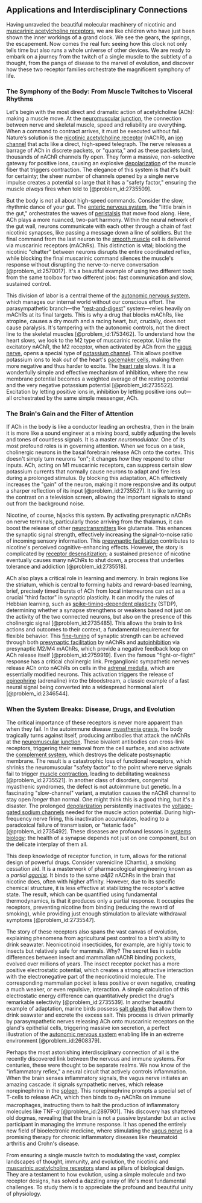 ## Applications and Interdisciplinary Connections

Having unraveled the beautiful molecular machinery of nicotinic and [muscarinic acetylcholine receptors](@article_id:162894), we are like children who have just been shown the inner workings of a grand clock. We see the gears, the springs, the escapement. Now comes the real fun: seeing how this clock not only tells time but also runs a whole universe of other devices. We are ready to embark on a journey from the twitch of a single muscle to the subtlety of a thought, from the pangs of disease to the marvel of evolution, and discover how these two receptor families orchestrate the magnificent symphony of life.

### The Symphony of the Body: From Muscle Twitches to Visceral Rhythms

Let's begin with the most direct and dramatic action of acetylcholine (ACh): making a muscle move. At the [neuromuscular junction](@article_id:156119), the connection between nerve and skeletal muscle, speed and reliability are everything. When a command to contract arrives, it must be executed without fail. Nature’s solution is the [nicotinic acetylcholine receptor](@article_id:149175) (nAChR), an [ion channel](@article_id:170268) that acts like a direct, high-speed telegraph. The nerve releases a barrage of ACh in discrete packets, or "quanta," and as these packets land, thousands of nAChR channels fly open. They form a massive, non-selective gateway for positive ions, causing an explosive [depolarization](@article_id:155989) of the muscle fiber that triggers contraction. The elegance of this system is that it's built for certainty; the sheer number of channels opened by a single nerve impulse creates a potential so large that it has a "safety factor," ensuring the muscle *always* fires when told to [@problem_id:2735509].

But the body is not all about high-speed commands. Consider the slow, rhythmic dance of your gut. The [enteric nervous system](@article_id:148285), the "little brain in the gut," orchestrates the waves of [peristalsis](@article_id:140465) that move food along. Here, ACh plays a more nuanced, two-part harmony. Within the neural network of the gut wall, neurons communicate with each other through a chain of fast nicotinic synapses, like passing a message down a line of soldiers. But the final command from the last neuron to the [smooth muscle](@article_id:151904) cell is delivered via muscarinic receptors (mAChRs). This distinction is vital; blocking the nicotinic "chatter" between neurons disrupts the entire coordinated reflex, while blocking the final muscarinic command silences the muscle's response without disrupting the nerve-to-nerve conversation [@problem_id:2570017]. It's a beautiful example of using two different tools from the same toolbox for two different jobs: fast communication and slow, sustained control.

This division of labor is a central theme of the [autonomic nervous system](@article_id:150314), which manages our internal world without our conscious effort. The parasympathetic branch—the "[rest-and-digest](@article_id:149512)" system—relies heavily on mAChRs at its final targets. This is why a drug that blocks mAChRs, like atropine, causes a dry mouth and a racing heart, but, crucially, does not cause paralysis. It's tampering with the autonomic controls, not the direct line to the skeletal muscles [@problem_id:1753462]. To understand how the heart slows, we look to the M2 type of muscarinic receptor. Unlike the excitatory nAChR, the M2 receptor, when activated by ACh from the [vagus nerve](@article_id:149364), opens a special type of [potassium channel](@article_id:172238). This allows positive potassium ions to leak *out* of the heart's [pacemaker cells](@article_id:155130), making them more negative and thus harder to excite. The [heart rate](@article_id:150676) slows. It is a wonderfully simple and effective mechanism of inhibition, where the new membrane potential becomes a weighted average of the resting potential and the very negative potassium potential [@problem_id:2735522]. Excitation by letting positive ions in, inhibition by letting positive ions out—all orchestrated by the same simple messenger, ACh.

### The Brain's Gain and the Filter of Attention

If ACh in the body is like a conductor leading an orchestra, then in the brain it is more like a sound engineer at a mixing board, subtly adjusting the levels and tones of countless signals. It is a master *neuromodulator*. One of its most profound roles is in governing attention. When we focus on a task, cholinergic neurons in the basal forebrain release ACh onto the cortex. This doesn't simply turn neurons "on"; it changes *how* they respond to other inputs. ACh, acting on M1 muscarinic receptors, can suppress certain slow potassium currents that normally cause neurons to adapt and fire less during a prolonged stimulus. By blocking this adaptation, ACh effectively increases the "gain" of the neuron, making it more responsive and its output a sharper reflection of its input [@problem_id:2735527]. It is like turning up the contrast on a television screen, allowing the important signals to stand out from the background noise.

Nicotine, of course, hijacks this system. By activating presynaptic nAChRs on nerve terminals, particularly those arriving from the thalamus, it can boost the release of other [neurotransmitters](@article_id:156019) like glutamate. This enhances the synaptic signal strength, effectively increasing the signal-to-noise ratio of incoming sensory information. This [presynaptic facilitation](@article_id:181295) contributes to nicotine's perceived cognitive-enhancing effects. However, the story is complicated by [receptor desensitization](@article_id:170224); a sustained presence of nicotine eventually causes many nAChRs to shut down, a process that underlies tolerance and addiction [@problem_id:2735518].

ACh also plays a critical role in learning and memory. In brain regions like the striatum, which is central to forming habits and reward-based learning, brief, precisely timed bursts of ACh from local interneurons can act as a crucial "third factor" in synaptic plasticity. It can modify the rules of Hebbian learning, such as [spike-timing-dependent plasticity](@article_id:152418) (STDP), determining whether a synapse strengthens or weakens based not just on the activity of the two connected neurons, but also on the presence of this cholinergic signal [@problem_id:2735485]. This allows the brain to link actions and outcomes to their context, a fundamental requirement for flexible behavior. This [fine-tuning](@article_id:159416) of synaptic strength can be achieved through both [presynaptic facilitation](@article_id:181295) by nAChRs and [autoinhibition](@article_id:169206) via presynaptic M2/M4 mAChRs, which provide a negative feedback loop on ACh release itself [@problem_id:2759919]. Even the famous "fight-or-flight" response has a critical cholinergic link. Preganglionic sympathetic nerves release ACh onto nAChRs on cells in the [adrenal medulla](@article_id:150321), which are essentially modified neurons. This activation triggers the release of [epinephrine](@article_id:141178) (adrenaline) into the bloodstream, a classic example of a fast neural signal being converted into a widespread hormonal alert [@problem_id:2346544].

### When the System Breaks: Disease, Drugs, and Evolution

The critical importance of these receptors is never more apparent than when they fail. In the autoimmune disease [myasthenia gravis](@article_id:138049), the body tragically turns against itself, producing antibodies that attack the nAChRs at the [neuromuscular junction](@article_id:156119). These bivalent antibodies can cross-link receptors, triggering their removal from the cell surface, and also activate the [complement system](@article_id:142149), which destroys the delicate postsynaptic membrane. The result is a catastrophic loss of functional receptors, which shrinks the neuromuscular "safety factor" to the point where nerve signals fail to trigger [muscle contraction](@article_id:152560), leading to debilitating weakness [@problem_id:2735521]. In another class of disorders, congenital myasthenic syndromes, the defect is not autoimmune but genetic. In a fascinating "slow-channel" variant, a mutation causes the nAChR channel to stay open *longer* than normal. One might think this is a good thing, but it's a disaster. The prolonged [depolarization](@article_id:155989) persistently inactivates the [voltage-gated sodium channels](@article_id:138594) needed for the muscle action potential. During high-frequency nerve firing, this inactivation accumulates, leading to a paradoxical failure of transmission, or "tetanic fade" [@problem_id:2735492]. These diseases are profound lessons in [systems biology](@article_id:148055): the health of a synapse depends not just on one component, but on the delicate interplay of them all.

This deep knowledge of receptor function, in turn, allows for the rational design of powerful drugs. Consider varenicline (Chantix), a smoking cessation aid. It is a masterwork of pharmacological engineering known as a *partial [agonist](@article_id:163003)*. It binds to the same $\alpha4\beta2$ nAChRs in the brain that nicotine does, often with higher affinity. However, due to its specific chemical structure, it is less effective at stabilizing the receptor's active state. The result, which can be quantified using fundamental thermodynamics, is that it produces only a partial response. It occupies the receptors, preventing nicotine from binding (reducing the reward of smoking), while providing just enough stimulation to alleviate withdrawal symptoms [@problem_id:2735547].

The story of these receptors also spans the vast canvas of evolution, explaining phenomena from agricultural pest control to a bird's ability to drink seawater. Neonicotinoid insecticides, for example, are highly toxic to insects but relatively safe for mammals. Why? The secret lies in subtle differences between insect and mammalian nAChR binding pockets, evolved over millions of years. The insect receptor pocket has a more positive electrostatic potential, which creates a strong attractive interaction with the electronegative part of the neonicotinoid molecule. The corresponding mammalian pocket is less positive or even negative, creating a much weaker, or even repulsive, interaction. A simple calculation of this electrostatic energy difference can quantitatively predict the drug's remarkable selectivity [@problem_id:2735539]. In another beautiful example of adaptation, marine birds possess [salt glands](@article_id:142372) that allow them to drink seawater and excrete the excess salt. This process is driven primarily by parasympathetic nerves releasing ACh onto muscarinic receptors on the gland's epithelial cells, triggering massive ion secretion, a perfect illustration of the [autonomic nervous system](@article_id:150314) enabling life in an extreme environment [@problem_id:2608379].

Perhaps the most astonishing interdisciplinary connection of all is the recently discovered link between the nervous and immune systems. For centuries, these were thought to be separate realms. We now know of the "inflammatory reflex," a neural circuit that actively controls inflammation. When the brain senses inflammatory signals, the vagus nerve initiates an amazing cascade: it signals sympathetic nerves, which release norepinephrine in the [spleen](@article_id:188309). This norepinephrine prompts a special set of T-cells to release ACh, which then binds to $\alpha_7$ nAChRs on immune macrophages, instructing them to halt the production of inflammatory molecules like TNF-$\alpha$ [@problem_id:2897901]. This discovery has shattered old dogmas, revealing that the brain is not a passive bystander but an active participant in managing the immune response. It has opened the entirely new field of bioelectronic medicine, where stimulating the [vagus nerve](@article_id:149364) is a promising therapy for chronic inflammatory diseases like rheumatoid arthritis and Crohn's disease.

From ensuring a single muscle twitch to modulating the vast, complex landscapes of thought, immunity, and evolution, the nicotinic and [muscarinic acetylcholine receptors](@article_id:162894) stand as pillars of biological design. They are a testament to how evolution, using a simple molecule and two receptor designs, has solved a dazzling array of life's most fundamental challenges. To study them is to appreciate the profound and beautiful unity of physiology.
